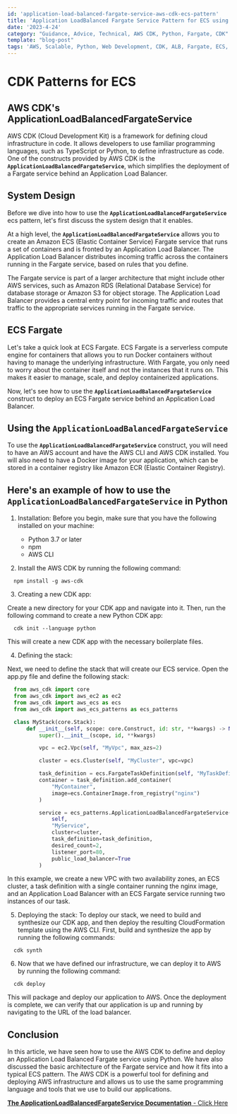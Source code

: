 ```yaml
---
id: 'application-load-balanced-fargate-service-aws-cdk-ecs-pattern'
title: 'Application LoadBalanced Fargate Service Pattern for ECS using the AWS CDK'
date: '2023-4-24'
category: "Guidance, Advice, Technical, AWS CDK, Python, Fargate, CDK"
template: "blog-post"
tags: 'AWS, Scalable, Python, Web Development, CDK, ALB, Fargate, ECS, ECS Patterns'
---
```


# CDK Patterns for ECS

## AWS CDK's ApplicationLoadBalancedFargateService

AWS CDK (Cloud Development Kit) is a framework for defining cloud infrastructure in code. It allows developers to use familiar programming languages, such as TypeScript or Python, to define infrastructure as code. One of the constructs provided by AWS CDK is the **`ApplicationLoadBalancedFargateService`**, which simplifies the deployment of a Fargate service behind an Application Load Balancer.

## System Design

Before we dive into how to use the **`ApplicationLoadBalancedFargateService`** ecs pattern, let's first discuss the system design that it enables.

At a high level, the **`ApplicationLoadBalancedFargateService`** allows you to create an Amazon ECS (Elastic Container Service) Fargate service that runs a set of containers and is fronted by an Application Load Balancer. The Application Load Balancer distributes incoming traffic across the containers running in the Fargate service, based on rules that you define.

The Fargate service is part of a larger architecture that might include other AWS services, such as Amazon RDS (Relational Database Service) for database storage or Amazon S3 for object storage. The Application Load Balancer provides a central entry point for incoming traffic and routes that traffic to the appropriate services running in the Fargate service.

## ECS Fargate

Let's take a quick look at ECS Fargate. ECS Fargate is a serverless compute engine for containers that allows you to run Docker containers without having to manage the underlying infrastructure. With Fargate, you only need to worry about the container itself and not the instances that it runs on. This makes it easier to manage, scale, and deploy containerized applications.

Now, let's see how to use the **`ApplicationLoadBalancedFargateService`** construct to deploy an ECS Fargate service behind an Application Load Balancer.

## Using the **`ApplicationLoadBalancedFargateService`**

To use the **`ApplicationLoadBalancedFargateService`** construct, you will need to have an AWS account and have the AWS CLI and AWS CDK installed. You will also need to have a Docker image for your application, which can be stored in a container registry like Amazon ECR (Elastic Container Registry).

## Here's an example of how to use the **`ApplicationLoadBalancedFargateService`** in Python

1. Installation:
    Before you begin, make sure that you have the following installed on your machine:
    - Python 3.7 or later
    - npm
    - AWS CLI

2. Install the AWS CDK by running the following command:

```shell
  npm install -g aws-cdk
```

3. Creating a new CDK app:

  Create a new directory for your CDK app and navigate into it. Then, run the following command to create a new Python CDK app:

```shell
  cdk init --language python
```

This will create a new CDK app with the necessary boilerplate files.

4. Defining the stack:

Next, we need to define the stack that will create our ECS service. Open the app.py file and define the following stack:

```python
  from aws_cdk import core
  from aws_cdk import aws_ec2 as ec2
  from aws_cdk import aws_ecs as ecs
  from aws_cdk import aws_ecs_patterns as ecs_patterns

  class MyStack(core.Stack):
      def __init__(self, scope: core.Construct, id: str, **kwargs) -> None:
          super().__init__(scope, id, **kwargs)

          vpc = ec2.Vpc(self, "MyVpc", max_azs=2)

          cluster = ecs.Cluster(self, "MyCluster", vpc=vpc)

          task_definition = ecs.FargateTaskDefinition(self, "MyTaskDefinition")
          container = task_definition.add_container(
              "MyContainer",
              image=ecs.ContainerImage.from_registry("nginx")
          )

          service = ecs_patterns.ApplicationLoadBalancedFargateService(
              self,
              "MyService",
              cluster=cluster,
              task_definition=task_definition,
              desired_count=2,
              listener_port=80,
              public_load_balancer=True
          )

```

In this example, we create a new VPC with two availability zones, an ECS cluster, a task definition with a single container running the nginx image, and an Application Load Balancer with an ECS Fargate service running two instances of our task.

5. Deploying the stack:
  To deploy our stack, we need to build and synthesize our CDK app, and then deploy the resulting CloudFormation template using the AWS CLI.
  First, build and synthesize the app by running the following commands:

```shell
  cdk synth
```

6. Now that we have defined our infrastructure, we can deploy it to AWS by running the following command:

```shell
  cdk deploy
```

This will package and deploy our application to AWS. Once the deployment is complete, we can verify that our application is up and running by navigating to the URL of the load balancer.

## Conclusion

In this article, we have seen how to use the AWS CDK to define and deploy an Application Load Balanced Fargate service using Python. We have also discussed the basic architecture of the Fargate service and how it fits into a typical ECS pattern. The AWS CDK is a powerful tool for defining and deploying AWS infrastructure and allows us to use the same programming language and tools that we use to build our applications.

[**The ApplicationLoadBalancedFargateService Documentation** - Click Here](https://docs.aws.amazon.com/cdk/api/v1/docs/@aws-cdk_aws-ecs-patterns.ApplicationLoadBalancedFargateService.html)
